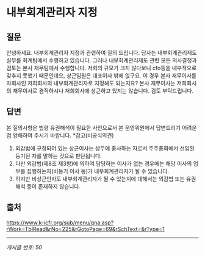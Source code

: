 # 내부회계관리자 지정

## 질문
안녕하세요.
내부회계관리자 지정과 관련하여 질의 드립니다.
당사는 내부회계관리제도 실무를 회계팀에서 수행하고 있습니다.
그러나 내부회계관리제도 관련 모든 의사결정과 검토는 본사 재무팀에서 수행합니다.
저희의 규모가 크지 않다보니 cfo등을 내부적으로 갖추지 못했기 때문인데요, 상근임원은 대표이사 밖에 없구요.
이 경우 본사 재무이사를 자회사인 저희회사의 내부회계관리자로 지정해도 되는지요?
본사 재무이사는 저희회사의 재무이사로 겸직하시나 저희회사에 상근하고 있지는 않습니다.
검토 부탁드립니다.

## 답변
본 질의사항은 법령 유권해석이 필요한 사안으로서 본 운영위원에서 답변드리기 어려운 점 양해하여 주시기 바랍니다.
*참고(비공식의견)
1. 외감법에 규정되어 있는 상근이사는 상무에 종사하는 자로서 주주총회에서 선임된 등기된 자를 말하는 것으로 판단됩니다.
2. 다만 외감법(제8조 제3항)에 의하여 담당하는 이사가 없는 경우에는 해당 이사의 업무를 집행하는자(비등기 이사 등)가 내부회계관리자가 될 수 있습니다.
3. 하지만 비상근인자도 내부회계관리자가 될 수 있는지에 대해서는 외감법 또는 유권해석 등이 존재하지 않습니다.

## 출처
https://www.k-icfr.org/sub/menu/qna.asp?rWork=TblRead&rNo=225&rGotoPage=69&rSchText=&rType=1

---
*게시글 번호: 50*
